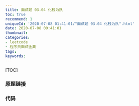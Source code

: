 ```yaml
---
title: 面试题 03.04 化栈为队
toc: true
recommend: 1
uniqueId: '2020-07-08 01:41:01/"面试题 03.04 化栈为队".html'
date: 2020-07-08 09:41:01
thumbnail:
categories:
- leetcode
- 程序员面试金典
tags:
keywords:
---
```


[TOC]

<!--more-->

### 原题链接



### 代码

```python

```

